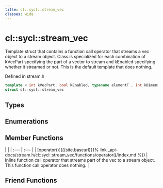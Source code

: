 ```yaml
---
title: cl::sycl::stream_vec
classes: wide
---
```

# cl::sycl::stream_vec

Template struct that contains a function call operator that streams a vec object to a stream object. Class is specialized for each combination of kVecPart specifying the part of a vector to stream and kEnabled specifying whether it streamed or not. This is the default template that does nothing. 

Defined in stream.h

```cpp
template < int kVecPart, bool kEnabled, typename elementT , int kDimensions >
struct cl::sycl::stream_vec
```

## Types

## Enumerations

## Member Functions

   |   |
| :--- | :--- |
| [operator()]({{site.baseurl}}{% link _api-docs/stream.h/cl::sycl::stream_vec/functions/operator()/index.md %}) | Inline function call operator that streams part of the vec to a stream object. This function call operator does nothing.  |


## Friend Functions

